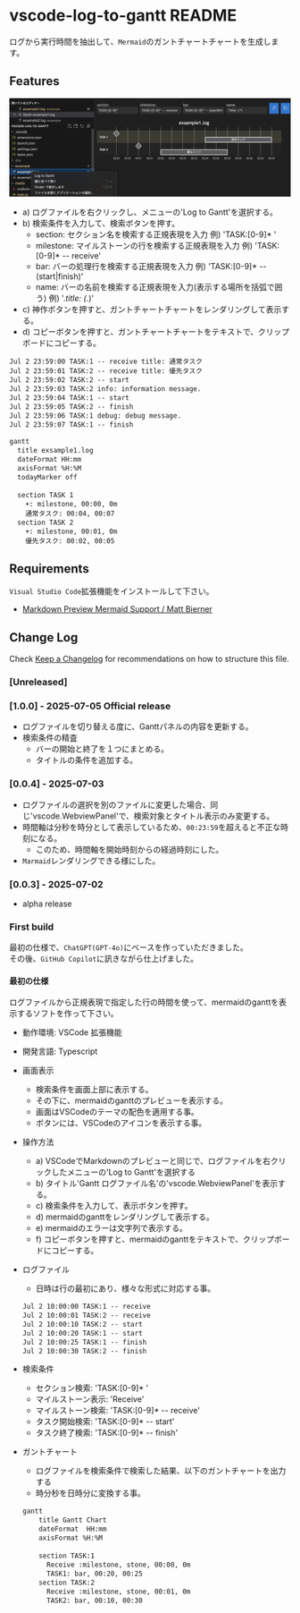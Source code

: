 # vscode-log-to-gantt README

ログから実行時間を抽出して、`Mermaid`のガントチャートチャートを生成します。

## Features

![Screen shot](screen_shot.png)

- a) ログファイルを右クリックし、メニューの'Log to Gantt'を選択する。
- b) 検索条件を入力して、検索ボタンを押す。
  - section: セクション名を検索する正規表現を入力 例) 'TASK:[0-9]* '
  - milestone: マイルストーンの行を検索する正規表現を入力 例) 'TASK:[0-9]* -- receive'
  - bar: バーの処理行を検索する正規表現を入力 例) 'TASK:[0-9]* -- (start|finish)'
  - name: バーの名前を検索する正規表現を入力(表示する場所を括弧で囲う) 例) '.*title: (.*)'
- c) 神作ボタンを押すと、ガントチャートチャートをレンダリングして表示する。
- d) コピーボタンを押すと、ガントチャートチャートをテキストで、クリップボードにコピーする。

``` log
Jul 2 23:59:00 TASK:1 -- receive title: 通常タスク
Jul 2 23:59:01 TASK:2 -- receive title: 優先タスク
Jul 2 23:59:02 TASK:2 -- start
Jul 2 23:59:03 TASK:2 info: information message.
Jul 2 23:59:04 TASK:1 -- start
Jul 2 23:59:05 TASK:2 -- finish
Jul 2 23:59:06 TASK:1 debug: debug message.
Jul 2 23:59:07 TASK:1 -- finish
```

``` mermaid
gantt
  title exsample1.log
  dateFormat HH:mm
  axisFormat %H:%M
  todayMarker off

  section TASK 1
    +: milestone, 00:00, 0m
    通常タスク: 00:04, 00:07
  section TASK 2
    +: milestone, 00:01, 0m
    優先タスク: 00:02, 00:05
```

## Requirements

`Visual Studio Code`拡張機能をインストールして下さい。

- [Markdown Preview Mermaid Support / Matt Bierner](https://marketplace.visualstudio.com/items?itemName=bierner.markdown-mermaid)

## Change Log

Check [Keep a Changelog](http://keepachangelog.com/) for recommendations on how to structure this file.

### [Unreleased]

### [1.0.0] - 2025-07-05 Official release

- ログファイルを切り替える度に、Ganttパネルの内容を更新する。
- 検索条件の精査
  - バーの開始と終了を１つにまとめる。
  - タイトルの条件を追加する。

### [0.0.4] - 2025-07-03

- ログファイルの選択を別のファイルに変更した場合、同じ'vscode.WebviewPanel'で、検索対象とタイトル表示のみ変更する。
- 時間軸は分秒を時分として表示しているため、`00:23:59`を超えると不正な時刻になる。
  - このため、時間軸を開始時刻からの経過時刻にした。
- `Marmaid`レンダリングできる様にした。

### [0.0.3] - 2025-07-02

- alpha release

### First build

最初の仕様で、`ChatGPT(GPT‑4o)`にベースを作っていただきました。  
その後、`GitHub Copilot`に訊きながら仕上げました。  

#### 最初の仕様

ログファイルから正規表現で指定した行の時間を使って、mermaidのganttを表示するソフトを作って下さい。

- 動作環境: VSCode 拡張機能
- 開発言語: Typescript
- 画面表示
  - 検索条件を画面上部に表示する。
  - その下に、mermaidのganttのプレビューを表示する。
  - 画面はVSCodeのテーマの配色を適用する事。
  - ボタンには、VSCodeのアイコンを表示する事。
- 操作方法
  - a) VSCodeでMarkdownのプレビューと同じで、ログファイルを右クリックしたメニューの'Log to Gantt'を選択する
  - b) タイトル'Gantt ログファイル名'の'vscode.WebviewPanel'を表示する。
  - c) 検索条件を入力して、表示ボタンを押す。
  - d) mermaidのganttをレンダリングして表示する。
  - e) mermaidのエラーは文字列で表示する。
  - f) コピーボタンを押すと、mermaidのganttをテキストで、クリップボードにコピーする。
- ログファイル
  - 日時は行の最初にあり、様々な形式に対応する事。

  ``` log
  Jul 2 10:00:00 TASK:1 -- receive
  Jul 2 10:00:01 TASK:2 -- receive
  Jul 2 10:00:10 TASK:2 -- start
  Jul 2 10:00:20 TASK:1 -- start
  Jul 2 10:00:25 TASK:1 -- finish
  Jul 2 10:00:30 TASK:2 -- finish
  ```

- 検索条件
  - セクション検索: 'TASK:[0-9]* '
  - マイルストーン表示: 'Receive'
  - マイルストーン検索: 'TASK:[0-9]* -- receive'
  - タスク開始検索: 'TASK:[0-9]* -- start'
  - タスク終了検索: 'TASK:[0-9]* -- finish'

- ガントチャート
  - ログファイルを検索条件で検索した結果、以下のガントチャートを出力する
  - 時分秒を日時分に変換する事。

  ``` mermaid
  gantt
      title Gantt Chart
      dateFormat  HH:mm
      axisFormat %H:%M

      section TASK:1
        Receive :milestone, stone, 00:00, 0m
        TASK1: bar, 00:20, 00:25
      section TASK:2
        Receive :milestone, stone, 00:01, 0m
        TASK2: bar, 00:10, 00:30
  ```
